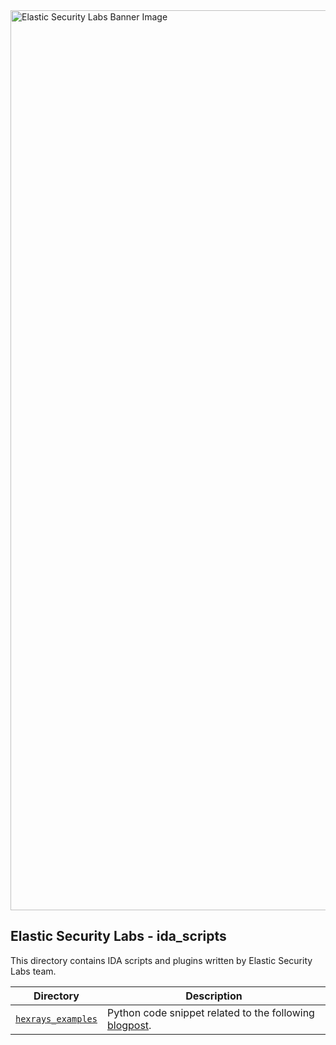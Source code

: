 <img width="1440" alt="Elastic Security Labs Banner Image" src="https://user-images.githubusercontent.com/7442091/234121634-fd2518cf-70cb-4eee-8134-393c1f712bac.png">

## Elastic Security Labs - ida_scripts

This directory contains IDA scripts and plugins written by Elastic Security Labs team.

| Directory                | Description                                                |
| ------------------- | ---------------------------------------------------------- |
| [`hexrays_examples`](hexrays_examples/) | Python code snippet related to the following [blogpost](). |